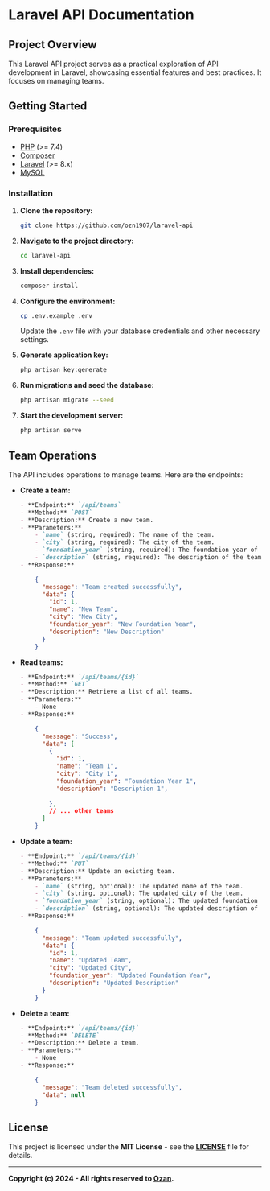 # Laravel API Documentation

## Project Overview

This Laravel API project serves as a practical exploration of API development in Laravel, showcasing essential features and best practices. It focuses on managing teams.

## Getting Started

### Prerequisites

- [PHP](https://www.php.net/) (>= 7.4)
- [Composer](https://getcomposer.org/)
- [Laravel](https://laravel.com/) (>= 8.x)
- [MySQL](https://www.mysql.com/)

### Installation

1. **Clone the repository:**

    ```bash
    git clone https://github.com/ozn1907/laravel-api
    ```

2. **Navigate to the project directory:**

    ```bash
    cd laravel-api
    ```

3. **Install dependencies:**

    ```bash
    composer install
    ```

4. **Configure the environment:**

    ```bash
    cp .env.example .env
    ```

    Update the `.env` file with your database credentials and other necessary settings.

5. **Generate application key:**

    ```bash
    php artisan key:generate
    ```

6. **Run migrations and seed the database:**

    ```bash
    php artisan migrate --seed
    ```

7. **Start the development server:**

    ```bash
    php artisan serve
    ```

## Team Operations

The API includes operations to manage teams. Here are the endpoints:

- **Create a team:**
    ```markdown
    - **Endpoint:** `/api/teams`
    - **Method:** `POST`
    - **Description:** Create a new team.
    - **Parameters:**
        - `name` (string, required): The name of the team.
        - `city` (string, required): The city of the team.
        - `foundation_year` (string, required): The foundation year of the team.
        - `description` (string, required): The description of the team.
    - **Response:**
    ```
    ```json
        {
          "message": "Team created successfully",
          "data": {
            "id": 1,
            "name": "New Team",
            "city": "New City",
            "foundation_year": "New Foundation Year",
            "description": "New Description"
          }
        } 
    ``` 
- **Read teams:**

    ```markdown
    - **Endpoint:** `/api/teams/{id}`
    - **Method:** `GET`
    - **Description:** Retrieve a list of all teams.
    - **Parameters:**
        - None
    - **Response:**
    ```
    ```json
        {
          "message": "Success",
          "data": [
            {
              "id": 1,
              "name": "Team 1",
              "city": "City 1",
              "foundation_year": "Foundation Year 1",
              "description": "Description 1",
              
            },
            // ... other teams
          ]
        }
    ```

- **Update a team:**
    
    ```markdown
    - **Endpoint:** `/api/teams/{id}`
    - **Method:** `PUT`
    - **Description:** Update an existing team.
    - **Parameters:**
        - `name` (string, optional): The updated name of the team.
        - `city` (string, optional): The updated city of the team.
        - `foundation_year` (string, optional): The updated foundation year of the team.
        - `description` (string, optional): The updated description of the team.
    - **Response:**
    ```
    ```json
        {
          "message": "Team updated successfully",
          "data": {
            "id": 1,
            "name": "Updated Team",
            "city": "Updated City",
            "foundation_year": "Updated Foundation Year",
            "description": "Updated Description"
          }
        }
    ```


- **Delete a team:**

    ```markdown
    - **Endpoint:** `/api/teams/{id}`
    - **Method:** `DELETE`
    - **Description:** Delete a team.
    - **Parameters:**
        - None
    - **Response:**
    ``` 
    ```json
        {
          "message": "Team deleted successfully",
          "data": null
        }
    ```

## License

This project is licensed under the **MIT License** - see the **[LICENSE](LICENSE)** file for details.

---

**Copyright (c) 2024 - All rights reserved to [Ozan](https://github.com/ozn1907).**
